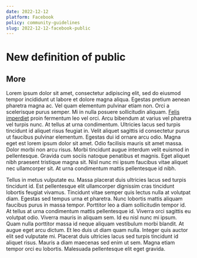 ```yaml
---
date: 2022-12-12
platform: Facebook
policy: community-guidelines
slug: 2022-12-12-facebook-public
---
```


# New definition of public

## More

Lorem ipsum dolor sit amet, consectetur adipiscing elit, sed do eiusmod tempor incididunt ut labore et dolore magna aliqua. Egestas pretium aenean pharetra magna ac. Vel quam elementum pulvinar etiam non. Orci a scelerisque purus semper. Mi in nulla posuere sollicitudin aliquam. [Felis imperdiet](http://www.irgendwohin.de) proin fermentum leo vel orci. Arcu bibendum at varius vel pharetra vel turpis nunc. At tellus at urna condimentum. Ultricies lacus sed turpis tincidunt id aliquet risus feugiat in. Velit aliquet sagittis id consectetur purus ut faucibus pulvinar elementum. Egestas dui id ornare arcu odio. Magna eget est lorem ipsum dolor sit amet. Odio facilisis mauris sit amet massa. Dolor morbi non arcu risus. Morbi tincidunt augue interdum velit euismod in pellentesque. Gravida cum sociis natoque penatibus et magnis. Eget aliquet nibh praesent tristique magna sit. Nisl nunc mi ipsum faucibus vitae aliquet nec ullamcorper sit. At urna condimentum mattis pellentesque id nibh.

Tellus in metus vulputate eu. Massa placerat duis ultricies lacus sed turpis tincidunt id. Est pellentesque elit ullamcorper dignissim cras tincidunt lobortis feugiat vivamus. Tincidunt vitae semper quis lectus nulla at volutpat diam. Egestas sed tempus urna et pharetra. Nunc lobortis mattis aliquam faucibus purus in massa tempor. Porttitor leo a diam sollicitudin tempor id. At tellus at urna condimentum mattis pellentesque id. Viverra orci sagittis eu volutpat odio. Viverra mauris in aliquam sem. Id eu nisl nunc mi ipsum. Quam nulla porttitor massa id neque aliquam vestibulum morbi blandit. At augue eget arcu dictum. Et leo duis ut diam quam nulla. Integer quis auctor elit sed vulputate mi. Placerat duis ultricies lacus sed turpis tincidunt id aliquet risus. Mauris a diam maecenas sed enim ut sem. Magna etiam tempor orci eu lobortis. Malesuada pellentesque elit eget gravida.
